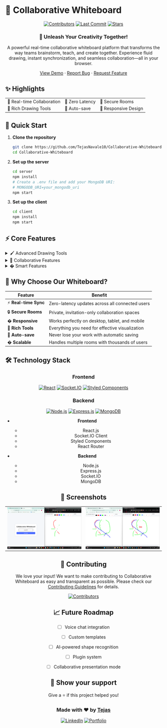 # 🎨 Collaborative Whiteboard

<div align="center">


[![Contributors](https://img.shields.io/github/contributors/TejasNavale10/Collaborative-Whiteboard)](https://github.com/TejasNavale10/Collaborative-Whiteboard/graphs/contributors)
[![Last Commit](https://img.shields.io/github/last-commit/TejasNavale10/Collaborative-Whiteboard)](https://github.com/TejasNavale10/Collaborative-Whiteboard/commits/main)
[![Stars](https://img.shields.io/github/stars/TejasNavale10/Collaborative-Whiteboard)](https://github.com/TejasNavale10/Collaborative-Whiteboard/stargazers)


### 🌟 Unleash Your Creativity Together! 

A powerful real-time collaborative whiteboard platform that transforms the way teams brainstorm, teach, and create together. Experience fluid drawing, instant synchronization, and seamless collaboration—all in your browser.

[View Demo](https://drive.google.com/file/d/1rf8X_wvSEcQ_4YQUPES9bVmMUEfzLxRO/view?usp=sharing) · [Report Bug](https://github.com/TejasNavale10/Collaborative-Whiteboard/issues) · [Request Feature](https://github.com/TejasNavale10/Collaborative-Whiteboard/issues)

</div>

## ✨ Highlights

<table>
  <tr>
    <td>
      🚀 Real-time Collaboration
    </td>
    <td>
      🎯 Zero Latency
    </td>
    <td>
      🔐 Secure Rooms
    </td>
  </tr>
  <tr>
    <td>
      🎨 Rich Drawing Tools
    </td>
    <td>
      💾 Auto-save
    </td>
    <td>
      📱 Responsive Design
    </td>
  </tr>
</table>

## 🚀 Quick Start

1. **Clone the repository**
   ```bash
   git clone https://github.com/TejasNavale10/Collaborative-Whiteboard.git
   cd Collaborative-Whiteboard
   ```

2. **Set up the server**
   ```bash
   cd server
   npm install
   # Create a .env file and add your MongoDB URI:
   # MONGODB_URI=your_mongodb_uri
   npm start
   ```

3. **Set up the client**
   ```bash
   cd client
   npm install
   npm start
   ```

## ⚡ Core Features

<details>
<summary>🖌️ Advanced Drawing Tools</summary>

- Multiple brush types and sizes
- Rich color palette with custom color support
- Pressure sensitivity support
- Undo/Redo functionality
</details>

<details>
<summary>👥 Collaborative Features</summary>

- Real-time cursor positions
- User presence indicators
- Custom user names and avatars
- Chat functionality
- Room-based collaboration
</details>

<details>
<summary>� Smart Features</summary>

- Auto-save functionality
- Export to PNG/JPG/SVG
- Infinite canvas
- Touch screen support
- Keyboard shortcuts
</details>

## 🎯 Why Choose Our Whiteboard?

| Feature | Benefit |
|---------|----------|
| ⚡ **Real-time Sync** | Zero-latency updates across all connected users |
| 🔒 **Secure Rooms** | Private, invitation-only collaboration spaces |
| � **Responsive** | Works perfectly on desktop, tablet, and mobile |
| 🎨 **Rich Tools** | Everything you need for effective visualization |
| 💾 **Auto-save** | Never lose your work with automatic saving |
| � **Scalable** | Handles multiple rooms with thousands of users |

## 🛠️ Technology Stack

<div align="center">

### Frontend
[![React](https://img.shields.io/badge/React-20232A?style=for-the-badge&logo=react&logoColor=61DAFB)](https://reactjs.org/)
[![Socket.IO](https://img.shields.io/badge/Socket.io-black?style=for-the-badge&logo=socket.io&badgeColor=010101)](https://socket.io/)
[![Styled Components](https://img.shields.io/badge/styled--components-DB7093?style=for-the-badge&logo=styled-components&logoColor=white)](https://styled-components.com/)

### Backend
[![Node.js](https://img.shields.io/badge/Node.js-339933?style=for-the-badge&logo=nodedotjs&logoColor=white)](https://nodejs.org/)
[![Express.js](https://img.shields.io/badge/Express.js-000000?style=for-the-badge&logo=express&logoColor=white)](https://expressjs.com/)
[![MongoDB](https://img.shields.io/badge/MongoDB-4EA94B?style=for-the-badge&logo=mongodb&logoColor=white)](https://www.mongodb.com/)

- **Frontend**
  - React.js
  - Socket.IO Client
  - Styled Components
  - React Router

- **Backend**
  - Node.js
  - Express.js
  - Socket.IO
  - MongoDB

## 📸 Screenshots

<div align="center">
<table>
  <tr>
    <td><img src="screenshots/Dashboard.png" alt="Dashboard" width="100%"/></td>
    <td><img src="screenshots/Collaboration.png" alt="Collaboration" width="100%"/></td>
  </tr>
  
</table>
</div>


## 🤝 Contributing

We love your input! We want to make contributing to Collaborative Whiteboard as easy and transparent as possible. Please check our [Contributing Guidelines](CONTRIBUTING.md) for details.

<div align="center">

[![Contributors](https://contrib.rocks/image?repo=TejasNavale10/Collaborative-Whiteboard)](https://github.com/TejasNavale10/Collaborative-Whiteboard/graphs/contributors)

</div>

## 📈 Future Roadmap

- [ ] Voice chat integration
- [ ] Custom templates
- [ ] AI-powered shape recognition
- [ ] Plugin system
- [ ] Collaborative presentation mode


## 🌟 Show your support

Give a ⭐️ if this project helped you!

<div align="center">

### Made with ❤️ by [Tejas](https://github.com/TejasNavale10)

[![LinkedIn](https://img.shields.io/badge/LinkedIn-0077B5?style=for-the-badge&logo=linkedin&logoColor=white)](https://linkedin.com/in/your-profile)
[![Portfolio](https://img.shields.io/badge/Portfolio-255E63?style=for-the-badge&logo=About.me&logoColor=white)](https://your-portfolio.com)

</div>